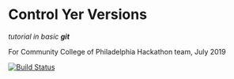 # Control Yer Versions

_tutorial in basic **git**_ 

For Community College of Philadelphia Hackathon team, July 2019

[![Build Status](https://travis-ci.org/dwyl/esta.svg?branch=master)](https://travis-ci.org/quinn-dougherty/git-workshop)
